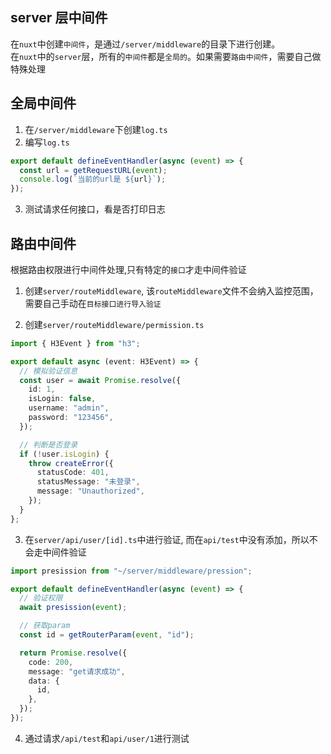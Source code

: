 ## server 层中间件

在`nuxt`中创建`中间件`，是通过`/server/middleware`的目录下进行创建。<br />
在`nuxt`中的`server`层，所有的`中间件`都是`全局的`。如果需要`路由中间件`，需要自己做特殊处理

## 全局中间件

1. 在`/server/middleware`下创建`log.ts`
2. 编写`log.ts`

```ts
export default defineEventHandler(async (event) => {
  const url = getRequestURL(event);
  console.log(`当前的url是 ${url}`);
});
```

3. 测试请求任何接口，看是否打印日志

## 路由中间件

根据路由权限进行中间件处理,只有特定的`接口`才走中间件验证

1. 创建`server/routeMiddleware`, 该`routeMiddleware`文件不会纳入监控范围，需要自己手动在`目标接口进行导入验证`

2. 创建`server/routeMiddleware/permission.ts`

```ts
import { H3Event } from "h3";

export default async (event: H3Event) => {
  // 模拟验证信息
  const user = await Promise.resolve({
    id: 1,
    isLogin: false,
    username: "admin",
    password: "123456",
  });

  // 判断是否登录
  if (!user.isLogin) {
    throw createError({
      statusCode: 401,
      statusMessage: "未登录",
      message: "Unauthorized",
    });
  }
};
```

3. 在`server/api/user/[id].ts`中进行验证, 而在`api/test`中没有添加，所以不会走中间件验证

```ts
import presission from "~/server/middleware/pression";

export default defineEventHandler(async (event) => {
  // 验证权限
  await presission(event);

  // 获取param
  const id = getRouterParam(event, "id");

  return Promise.resolve({
    code: 200,
    message: "get请求成功",
    data: {
      id,
    },
  });
});
```

4. 通过请求`/api/test`和`api/user/1`进行测试
